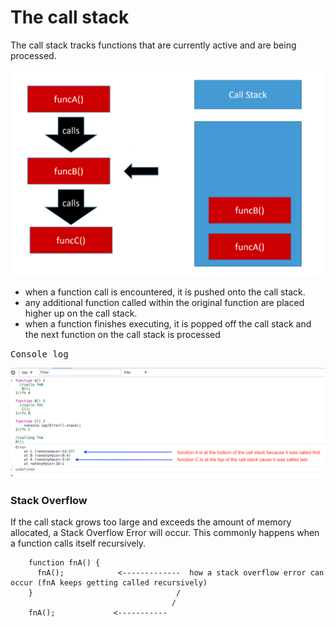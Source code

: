 # The call stack
The call stack tracks functions that are currently active and are being processed.

![](/images/callstack.png)

- when a function call is encountered, it is pushed onto the call stack.
- any additional function called within the original function are placed higher up on the call stack.
- when a function finishes executing, it is popped off the call stack and the next function on the call stack is processed

<kbd>Console log</kbd>

![](/images/callstackorder1.png)

### Stack Overflow
If the call stack grows too large and exceeds the amount of memory allocated, a Stack Overflow Error will occur. This commonly happens when a function calls itself recursively.

```
    function fnA() {
      fnA();            <-------------  how a stack overflow error can occur (fnA keeps getting called recursively)   
    }                                / 
                                    /
    fnA();             <-----------

```



